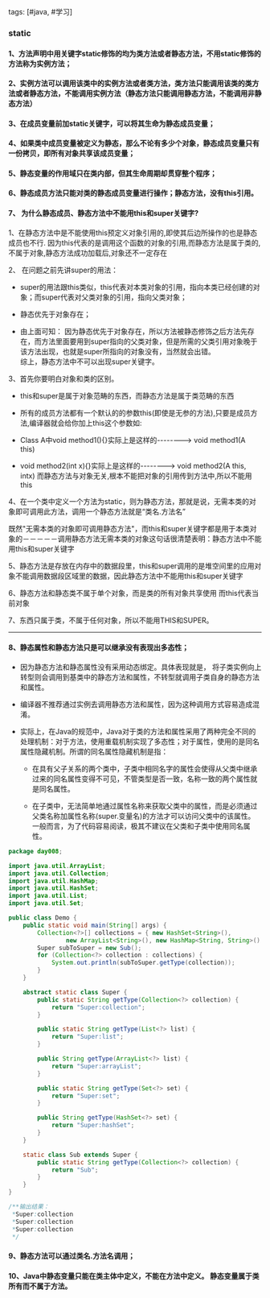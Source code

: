 tags: [#java, #学习]

### static

#### 1、方法声明中用关键字static修饰的均为类方法或者静态方法，不用static修饰的方法称为实例方法；

#### 2、实例方法可以调用该类中的实例方法或者类方法，类方法只能调用该类的类方法或者静态方法，不能调用实例方法（静态方法只能调用静态方法，不能调用非静态方法）

#### 3、在成员变量前加static关键字，可以将其生命为静态成员变量；

#### 4、如果类中成员变量被定义为静态，那么不论有多少个对象，静态成员变量只有一份拷贝，即所有对象共享该成员变量；

#### 5、静态变量的作用域只在类内部，但其生命周期却贯穿整个程序；

#### 6、静态成员方法只能对类的静态成员变量进行操作；静态方法，没有this引用。

#### 7、 为什么静态成员、静态方法中不能用this和super关键字?

1、在静态方法中是不能使用this预定义对象引用的,即使其后边所操作的也是静态成员也不行.
因为this代表的是调用这个函数的对象的引用,而静态方法是属于类的,不属于对象,静态方法成功加载后,对象还不一定存在

 

2、 在问题之前先讲super的用法：

- super的用法跟this类似，this代表对本类对象的引用，指向本类已经创建的对象；而super代表对父类对象的引用，指向父类对象；

- 静态优先于对象存在；

- 由上面可知：
  因为静态优先于对象存在，所以方法被静态修饰之后方法先存在，而方法里面要用到super指向的父类对象，但是所需的父类引用对象晚于该方法出现，也就是super所指向的对象没有，当然就会出错。<br>
  综上，静态方法中不可以出现super关键字。

 

3、首先你要明白对象和类的区别。

- this和super是属于对象范畴的东西，而静态方法是属于类范畴的东西

- 所有的成员方法都有一个默认的的参数this(即使是无参的方法),只要是成员方法,编译器就会给你加上this这个参数如:

- Class A中void method1(){}实际上是这样的--------> void method1(A this)

- void method2(int x){}实际上是这样的--------> void method2(A this, intx)
  而静态方法与对象无关,根本不能把对象的引用传到方法中,所以不能用this

4、在一个类中定义一个方法为static，则为静态方法，那就是说，无需本类的对象即可调用此方法，调用一个静态方法就是“类名.方法名”

既然"无需本类的对象即可调用静态方法"，而this和super关键字都是用于本类对象的－－－－－调用静态方法无需本类的对象这句话很清楚表明：静态方法中不能用this和super关键字 

5、静态方法是存放在内存中的数据段里，this和super调用的是堆空间里的应用对象不能调用数据段区域里的数据，因此静态方法中不能用this和super关键字 

6、静态方法和静态类不属于单个对象，而是类的所有对象共享使用
而this代表当前对象 

7、东西只属于类，不属于任何对象，所以不能用THIS和SUPER。

---

#### 8、静态属性和静态方法只是可以继承没有表现出多态性；

- 因为静态方法和静态属性没有采用动态绑定。具体表现就是，  将子类实例向上转型则会调用到基类中的静态方法和属性，不转型就调用子类自身的静态方法和属性。

- 编译器不推荐通过实例去调用静态方法和属性，因为这种调用方式容易造成混淆。

- 实际上，在Java的规范中，Java对于类的方法和属性采用了两种完全不同的处理机制：对于方法，使用重载机制实现了多态性；对于属性，使用的是同名属性隐藏机制。所谓的同名属性隐藏机制是指：

  - 在具有父子关系的两个类中，子类中相同名字的属性会使得从父类中继承过来的同名属性变得不可见，不管类型是否一致，名称一致的两个属性就是同名属性。

  - 在子类中，无法简单地通过属性名称来获取父类中的属性，而是必须通过父类名称加属性名称(super.变量名)的方法才可以访问父类中的该属性。一般而言，为了代码容易阅读，极其不建议在父类和子类中使用同名属性。

```java
package day008;

import java.util.ArrayList;
import java.util.Collection;
import java.util.HashMap;
import java.util.HashSet;
import java.util.List;
import java.util.Set;

public class Demo {
    public static void main(String[] args) {
        Collection<?>[] collections = { new HashSet<String>(),
                new ArrayList<String>(), new HashMap<String, String>().values() };
        Super subToSuper = new Sub();
        for (Collection<?> collection : collections) {
            System.out.println(subToSuper.getType(collection));
        }
    }

    abstract static class Super {
        public static String getType(Collection<?> collection) {
            return "Super:collection";
        }

        public static String getType(List<?> list) {
            return "Super:list";
        }

        public String getType(ArrayList<?> list) {
            return "Super:arrayList";
        }

        public static String getType(Set<?> set) {
            return "Super:set";
        }

        public String getType(HashSet<?> set) {
            return "Super:hashSet";
        }
    }

    static class Sub extends Super {
        public static String getType(Collection<?> collection) {
            return "Sub";
        }
    }
}

/**输出结果：
 *Super:collection
 *Super:collection
 *Super:collection
 */

```

#### 9、静态方法可以通过类名.方法名调用；

#### 10、Java中静态变量只能在类主体中定义，不能在方法中定义。 静态变量属于类所有而不属于方法。